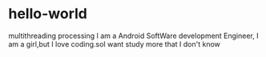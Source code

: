 # hello-world
multithreading processing
I am a Android SoftWare development Engineer, I am a girl,but I love coding.soI want  study more that  I don't know
